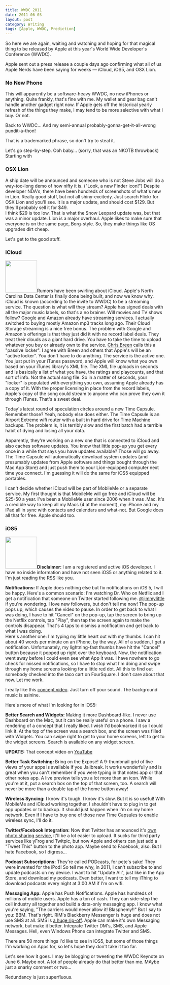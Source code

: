 ```yaml
---
title: WWDC 2011
date: 2011-06-03
layout: post
category: Writing
tags: [Apple, WWDC, Prediction]
---
```


  <p>
 So here we are again, waiting and watching and hoping for that magical thing to be released by Apple at this year's World Wide Developer's Conference (WWDC).
  </p>
  
  <p>
    Apple sent out a press release a couple days ago confirming what all of us Apple Nerds have been saying for weeks &mdash; iCloud, iOS5, and OSX Lion.
  </p>
  
  <h3>
    No New Phone
  </h3>
  
  <p>
    This will apparently be a software-heavy WWDC, no new iPhones or anything. Quite frankly, that's fine with me. My wallet and gear bag can't handle another gadget right now. If Apple gets off the historical yearly refresh of the things they make, I may tend to be more selective with what I buy. Or not.
  </p>
  
  <p>
    Back to WWDC&#8230; And my semi-annual probably-gonna-get-it-all-wrong pundit-a-thon!
  </p>
  
  <p>
    That is a trademarked phrase, so don't try to steal it.
  </p>
  
  <p>
    Let's go step-by-step. Ooh baby&#8230; (sorry, that was an NKOTB throwback) Starting with
  </p>
  
  <h3>
    OSX Lion
  </h3>
  
  <p>
    A ship date will be announced and someone who is not Steve Jobs will do a way-too-long demo of how nifty it is. ("Look, a new Finder icon!") Despite developer NDA's, there have been hundreds of screenshots of what's new in Lion. Really good stuff, but not all shiny-excitedy. Just search Flickr for OSX Lion and you'll see. It is a major update, and should cost $129. But they'll probably sell it for $49. <br /> I think $29 is too low. That is what the Snow Leopard update was, but that was a minor update. Lion is a major overhaul. Apple likes to make sure that everyone is on the same page, Borg-style. So, they make things like OS upgrades dirt cheap.
  </p>
  
  <p>
    Let's get to the good stuff.
  </p>
  
  <h3>
    iCloud
  </h3>
  
  <p>
    <span class="full-image-float-left ssNonEditable"><span><img style="width: 100px;" src="/static/51379f72e4b037a1b7ed040f/5169b6c0e4b0cc6cf13ab2c7/5169b6c0e4b0cc6cf13ab435/1307142663297/images.jpeg/1000w" alt="" /></span></span>Rumors have been swirling about iCloud. Apple's North Carolina Data Center is finally done being built, and now we know why. iCloud is known (according to the invite to WWDC) to be a streaming service. The question is what will they stream? Apple has signed deals with all the major music labels, so that's a no brainer. Will movies and TV shows follow? Google and Amazon already have streaming services. I actually switched to buying mostly Amazon mp3 tracks long ago. Their Cloud Storage streaming is a nice free bonus. The problem with Google and Amazon's offerings is that they just did it with no record label deals. They treat their clouds as a giant hard drive. You have to take the time to upload whatever you buy or already own to the service. <a href="http://www.macworld.com/article/159800/2011/05/google_music_beta.html">Chris Breen</a> calls this a "passive locker". I agree with Breen and others that Apple's will be an "active locker". You don't have to do anything. The service is the active one. You just put in your iTunes password, and Apple will know what you own based on your iTunes library's XML file. The XML file uploads in seconds and is basically a list of what you have, the ratings and playcounts, and that sort of info. Not the actual song file. So in a matter of seconds, your "locker" is populated with everything you own, assuming Apple already has a copy of it. With the proper licensing in place from the record labels, Apple's copy of the song could stream to anyone who can prove they own it through iTunes. That's a sweet deal.
  </p>
  
  <p>
    Today's latest round of speculation circles around a new Time Capsule. Remember those? Yeah, nobody else does either. The Time Capsule is an Airport Extreme wifi router with a built in hard drive for Time Machine backups. The problem is, it is terribly slow and the first batch had a terrible habit of dying and losing all your data.
  </p>
  
  <p>
    Apparently, they're working on a new one that is connected to iCloud and also caches software updates. You know that little pop-up you get every once in a while that says you have updates available? Those will go away. The Time Capsule will automatically download system updates (and presumably updates from Apple software and things bought through the Mac App Store) and just push them to your Lion-equipped computer next time you connect. I'm guessing it will do the same for iOS5 equipped portables.
  </p>
  
  <p>
    I can't decide whether iCloud will be part of MobileMe or a separate service. My first thought is that MobileMe will go free and iCloud will be $25-50 a year. I've been a MobileMe user since 2006 when it was .Mac. It's a credible way to keep all my Macs (4 at the moment), my iPhone and my iPad all in sync with contacts and calendars and what-not. But Google does all that for free. Apple should too.
  </p>
  
  <h3>
    iOS5
  </h3>
  
  <p>
    <strong><span class="full-image-float-left ssNonEditable"><span><img style="width: 100px;" src="/static/51379f72e4b037a1b7ed040f/5169b6c0e4b0cc6cf13ab2c7/5169b6c0e4b0cc6cf13ab436/1307144247052/images-1.jpeg/1000w" alt="" /></span></span>Disclaimer:  </strong>I am a registered and active iOS developer.  I have no inside information and have not seen iOS5 or anything related to it.  I'm just reading the RSS like you.
  </p>
  
  <p>
    <strong>Notifications:</strong>  If Apple does nothing else but fix notifications on iOS 5, I will be happy. Here's a common scenario: I'm watching Dr. Who on Netflix and I get a notification that someone on Twitter started following me. <a href="http://www.twitter.com/jimmylittle " target="_blank">@jimmylittle</a> if you're wondering. I love new followers, but don't tell me now! The pop-up pops up, which causes the video to pause. In order to get back to what I was doing, I have to hit "Cancel" on the pop-up, tap the screen to bring up the Netflix controls, tap "Play", then tap the screen again to make the controls disappear. That's 4 taps to dismiss a notification and get back to what I was doing. <br /> Here's another one: I'm typing my little heart out with my thumbs. I can hit about 40 words per minute on an iPhone, by the way. All of a sudden, I get a notification. Unfortunately, my lightning-fast thumbs have hit the "Cancel" button because it popped up right over the keyboard. Now, the notification went away before I could even see what App it was. I have nowhere to go check for missed notifications, so I have to stop what I'm doing and swipe through my home screens looking for a little red dot. All this to find out somebody checked into the taco cart on FourSquare. I don't care about that now. Let me work.
  </p>
  
  <p>
    I really like this <a href="http://www.youtube.com/watch?v=3-_wx0Tn_LI&feature=related" target="_blank">concept video</a>.  Just turn off your sound.  The background music is asinine.
  </p>
  
  <p>
    Here's more of what I'm looking for in iOS5:
  </p>
  
  <p>
    <strong>Better Search and Widgets:</strong> Making it more Dashboard-like.  I never use Dashboard on the Mac, but it can be really useful on a phone.  I saw a rendering of a concept that I really liked. I wish I'd bookmarked it so I could link it.  At the top of the screen was a search box, and the screen was filled with Widgets.  You can swipe right to get to your home screens, left to get to the widget screens.  Search is available on any widget screen.
  </p>
  
  <p>
    <strong>UPDATE:</strong>  That concept video on <a href="http://www.youtube.com/watch?v=_B3uj-MAJx0&feature=relmfu" target="_blank">YouTube</a>
  </p>
  
  <p>
    <strong>Better Task Switching: </strong>Bring on the Expos&eacute;!  A 9-thumbnail grid of live views of your apps is available if you Jailbreak.  It works wonderfully and is great when you can't remember if you were typing in that notes app or that other notes app.  A live preview tells you a lot more than an icon.  While you're at it, put a search box on the top of that screen, too.  A search will never be more than a double tap of the home button away!
  </p>
  
  <p>
    <strong>Wireless Syncing:</strong> I know it's tough. I know it's slow. But it is so useful! With MobileMe and iCloud working together, I shouldn't have to plug in to get app updates or to backup. It should just happen when I'm on my home network. Even if I have to buy one of those new Time Capsules to enable wireless sync, I'll do it.
  </p>
  
  <p>
    <strong>Twitter/Facebook Integration:</strong> Now that Twitter has announced it's <a href="http://news.cnet.com/8301-19882_3-20067997-250.html">own photo sharing service</a>, it'll be a lot easier to upload. It sucks for third party services like yFrog and Twitpic, but now Apple and others can just add a "Tweet This" button to the photo app. Maybe send to Facebook, also. But I hate Facebook, so I digress&#8230; 
  </p>
  
  <p>
    <strong>Podcast Subscriptions:</strong> They're called PODcasts, for pete's sake! They were invented for the iPod! So tell me why, in 2011, I can't subscribe to and update podcasts on my device. I want to hit "Update All", just like in the App Store, and download my podcasts. Even better, I want to tell my iThing to download podcasts every night at 3:00 AM if I'm on wifi.
  </p>
  
  <p>
    <strong>Messaging App:</strong> Apple has Push Notifications. Apple has hundreds of millions of mobile users. Apple has a ton of cash. They can side-step the cell industry all together and build a data-only messaging app. I know what you're saying, "The carriers would never allow it! Blasphemy!!" But I say to you: BBM. That's right. RIM's Blackberry Messenger is huge and does not use SMS at all. SMS is <a href="/blog/2008/7/3/att-and-everyone-else-charges-1497-per-megabyte.html">a huge rip-off</a>. Apple can make it's own Messaging network, but make it better. Integrate Twitter DM's, SMS, and Apple Messages. Hell, even Windows Phone can integrate Twitter and SMS.
  </p>
  
  <p>
    There are 50 more things I'd like to see in iOS5, but some of those things I'm working on Apps for, so let's hope they don't take it too far.
  </p>
  
  <p>
    Let's see how it goes. I may be blogging or tweeting the WWDC Keynote on June 6. Maybe not. A lot of people already do that better than me.  MAybe just a snarky comment or two&#8230;
  </p>
  
  <p>
    Redundancy is just superfluous.
  </p>
